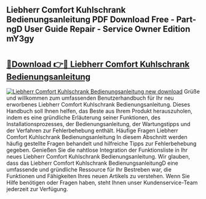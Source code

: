 ## Liebherr Comfort Kuhlschrank Bedienungsanleitung PDF Download Free - Part-ngD User Guide Repair - Service Owner Edition mY3gy

# <h2><a href="http://df34ytz.blite.top/?on=Liebherr+Comfort+Kuhlschrank+Bedienungsanleitung">🔗Download 👉🔴 Liebherr Comfort Kuhlschrank Bedienungsanleitung</a></h2>

[![Liebherr Comfort Kuhlschrank Bedienungsanleitung new download](https://i.imgur.com/lujVjoI.png)](http://df34ytz.blite.top/?on=Liebherr+Comfort+Kuhlschrank+Bedienungsanleitung)
Grüße und willkommen zum umfassenden Benutzerhandbuch für Ihr neu erworbenes Liebherr Comfort Kuhlschrank Bedienungsanleitung. Dieses Handbuch soll Ihnen helfen, das Beste aus Ihrem Produkt herauszuholen, indem es eine gründliche Erläuterung seiner Funktionen, des Installationsprozesses, der Bedienungsanleitung, der Wartungstipps und der Verfahren zur Fehlerbehebung enthält. Häufige Fragen Liebherr Comfort Kuhlschrank Bedienungsanleitung In diesem Abschnitt werden häufig gestellte Fragen behandelt und hilfreiche Tipps zur Fehlerbehebung gegeben. Genießen Sie die nahtlose Integration der Funktionsliste in Ihr neues Liebherr Comfort Kuhlschrank Bedienungsanleitung. Wir glauben, dass das Liebherr Comfort Kuhlschrank BedienungsanleitungD eine umfassende und gründliche Ressource für Ihr Bestreben war, die Funktionen und Fähigkeiten Ihres neuen Artikels zu verstehen. Wenn Sie Hilfe benötigen oder Fragen haben, steht Ihnen unser Kundenservice-Team jederzeit zur Verfügung.
